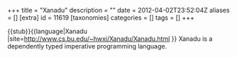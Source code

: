 +++
title = "Xanadu"
description = ""
date = 2012-04-02T23:52:04Z
aliases = []
[extra]
id = 11619
[taxonomies]
categories = []
tags = []
+++

{{stub}}{{language|Xanadu
|site=http://www.cs.bu.edu/~hwxi/Xanadu/Xanadu.html
}}
Xanadu is a dependently typed imperative programming language.
